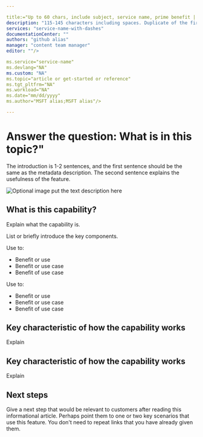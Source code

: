 ```yaml
---

title:="Up to 60 chars, include subject, service name, prime benefit | Microsoft Docs"
description: "115-145 characters including spaces. Duplicate of the first sentence in introduction. This is the abstract that displays in search engine results."
services: "service-name-with-dashes"
documentationCenter: ""
authors: "github alias"
manager: "content team manager"
editor: ""/>

ms.service="service-name"
ms.devlang="NA"
ms.custom: "NA"
ms.topic="article or get-started or reference"
ms.tgt_pltfrm="NA"
ms.workload="NA"
ms.date="mm/dd/yyyy"
ms.author="MSFT alias;MSFT alias"/>

---
```


# Answer the question: What is in this topic?"

The introduction is 1-2 sentences, and the first sentence should be the same as the metadata description. The second sentence explains the usefulness of the feature.

![Optional image put the text description here](./media/article-name/image-name.png)


## What is this capability?  

Explain what the capability is.

List or briefly introduce the key components.

Use <name of first component> to:

- Benefit or use
- Benefit or use case
- Benefit of use case

Use <name of second component> to:

- Benefit or use
- Benefit or use case
- Benefit of use case


<!----------------
	The next ## H2s discuss key characteristics of how the capability works. The title is in conversational language and asks the question that will be answered. The title does not have to be written in question form.
------------------->
## Key characteristic of how the capability works

Explain

## Key characteristic of how the capability works

Explain


<!-------------------
OPTIONAL section
## Best practices
--------------------->

<!-------------------
OPTIONAL section
## General remarks
--------------------->

<!-------------------
OPTIONAL section
## Limitations and restrictions
--------------------->

<!-------------------
OPTIONAL section
## Metadata
--------------------->

<!-------------------
OPTIONAL section
## Performance
--------------------->

<!-------------------
OPTIONAL section
## Permissions
--------------------->

<!-------------------
OPTIONAL section
## Security
--------------------->


## Next steps

 Give a next step that would be relevant to customers after reading this informational article. Perhaps point them to one or two key scenarios that use this feature. You don't need to repeat links that you have already given them.
